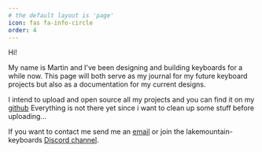 ```yaml
---
# the default layout is 'page'
icon: fas fa-info-circle
order: 4
---
```


Hi!

My name is Martin and I've been designing and building keyboards for a while now.
This page will both serve as my journal for my future keyboard projects but also as a documentation for my current designs.

I intend to upload and open source all my projects and you can find it on my [github](https://github.com/Martinhinnerson/lakemountain)
Everything is not there yet since i want to clean up some stuff before uploading...

If you want to contact me send me an [email](mailto:martin@hinnerson.se) or join the lakemountain-keyboards [Discord channel](https://discord.gg/eDaCSZW25q).
